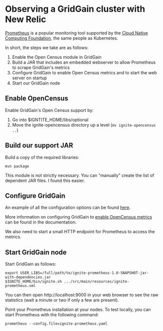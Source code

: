 # Observing a GridGain cluster with New Relic

[Prometheus](https://prometheus.io/) is a popular monitoring tool
supported by the [Cloud Native Computing
Foundation](https://www.cncf.io/), the same people as Kubernetes.

In short, the steps we take are as follows:

1. Enable the Open Census module in GridGain
2. Build a JAR that includes an embedded webserver to allow Prometheus
to scrape GridGain's metrics
3. Configure GridGain to enable Open Census metrics and to start the web
server on startup
4. Start our GridGain node

## Enable OpenCensus

Enable GridGain's Open Census support by:

1. Go into $IGNTITE_HOME/libs/optional
2. Move the ignite-opencensus directory up a level (`mv ignite-opencensus ..`)

## Build our support JAR

Build a copy of the required libraries:

```shell
mvn package
```

This module is not strictly necessary. You can "manually" create the list of dependent JAR files. I found
this easier.

## Configure GridGain

An example of all the configuration options can be found
[here](src/main/resources/ignite-prometheus.xml).

More information on configuring GridGain to [enable OpenCensus
metrics](https://www.gridgain.com/docs/latest/administrators-guide/monitoring-metrics/generic-metrics)
can be found in the documentation.

We also need to start a small HTTP endpoint for Prometheus to access the
metrics.

## Start GridGain node

Start GridGain as follows:

```shell
export USER_LIBS=/full/path/to/ignite-prometheus-1.0-SNAPSHOT-jar-with-dependencies.jar
$IGNITE_HOME/bin/ignite.sh .../src/main/resources/ignite-prometheus.xml
```

You can then open http://localhost:9000 in your web browser to see the
raw statistics (wait a minute or two if only a few are present).

Point your Prometheus installation at your nodes. To test locally, you
can start Prometheus with the following command:

```shell
prometheus --config.file=ignite-prometheus.yaml
```
